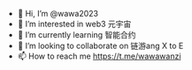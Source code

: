 - 👋 Hi, I’m @wawa2023
- 👀 I’m interested in web3 元宇宙 
- 🌱 I’m currently learning 智能合约
- 💞️ I’m looking to collaborate on 链游ang   X to E
- 📫 How to reach me https://t.me/wawawanzi

<!---
wawa2023/wawa2023 is a ✨ special ✨ repository because its `README.md` (this file) appears on your GitHub profile.
You can click the Preview link to take a look at your changes.
--->
